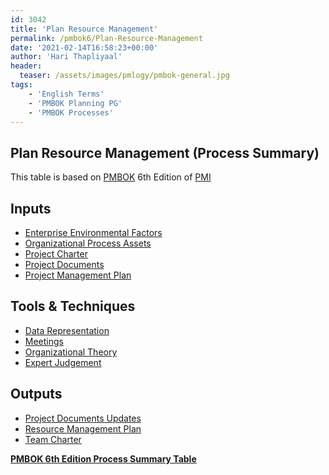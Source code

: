 ```yaml
---
id: 3042   
title: 'Plan Resource Management'
permalink: /pmbok6/Plan-Resource-Management
date: '2021-02-14T16:58:23+00:00'
author: 'Hari Thapliyaal'
header:
  teaser: /assets/images/pmlogy/pmbok-general.jpg
tags:
    - 'English Terms'
    - 'PMBOK Planning PG'
    - 'PMBOK Processes'
---
```


## Plan Resource Management (Process Summary)

This table is based on [PMBOK](https://www.pmi.org/pmbok-guide-standards) 6th Edition of [PMI](https://www.pmi.org)

## **Inputs**

- [Enterprise Environmental Factors](/pmbok6/enterprise-environmental-factors)
- [Organizational Process Assets](/pmbok6/organizational-process-assets)
- [Project Charter](/pmbok6/project-charter)
- [Project Documents](/pmbok6/project-documents)
- [Project Management Plan](/pmbok6/project-management-plan)

## **Tools &amp; Techniques**

- [Data Representation](/pmbok6/data-representation)
- [Meetings](/pmbok6/meetings)
- [Organizational Theory](/pmbok6/organizational-theory)
- [Expert Judgement](/pmbok6/expert-judgement)

## **Outputs**

- [Project Documents Updates](/pmbok6/project-documents-updates)
- [Resource Management Plan](/pmbok6/resource-management-plan)
- [Team Charter](/pmbok6/team-charter)

**[PMBOK 6th Edition Process Summary Table](process-groups-and-processes-in-pmbok6/)**